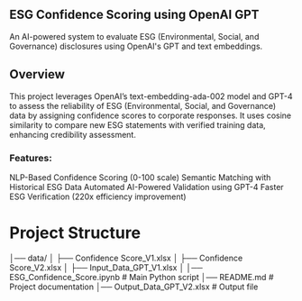## ESG Confidence Scoring using OpenAI GPT
An AI-powered system to evaluate ESG (Environmental, Social, and Governance) disclosures using OpenAI's GPT and text embeddings.

## Overview
This project leverages OpenAI’s text-embedding-ada-002 model and GPT-4 to assess the reliability of ESG (Environmental, Social, and Governance) data by assigning confidence scores to corporate responses. It uses cosine similarity to compare new ESG statements with verified training data, enhancing credibility assessment.

### Features:
NLP-Based Confidence Scoring (0-100 scale)
Semantic Matching with Historical ESG Data
Automated AI-Powered Validation using GPT-4
Faster ESG Verification (220x efficiency improvement)

# Project Structure
│── data/
│   ├── Confidence Score_V1.xlsx
│   ├── Confidence Score_V2.xlsx
│   ├── Input_Data_GPT_V1.xlsx
│
│── ESG_Confidence_Score.ipynb  # Main Python script
│── README.md                  # Project documentation
│── Output_Data_GPT_V2.xlsx  # Output file


